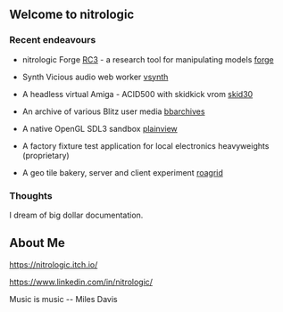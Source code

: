 ## Welcome to nitrologic

### Recent endeavours

* nitrologic Forge [RC3](https://github.com/nitrologic/forge/releases/tag/rc3) - a research tool for manipulating models [forge](https://github.com/nitrologic/forge) 

* Synth Vicious audio web worker [vsynth](https://github.com/nitrologic/vsynth)

* A headless virtual Amiga - ACID500 with skidkick vrom [skid30](https://github.com/nitrologic/skid30)

* An archive of various Blitz user media [bbarchives](https://github.com/nitrologic/bbarchives)

* A native OpenGL SDL3 sandbox [plainview](https://github.com/nitrologic/plainview)

* A factory fixture test application for local electronics heavyweights (proprietary)

* A geo tile bakery, server and client experiment  [roagrid](https://github.com/nitrologic/roagrid)

### Thoughts

I dream of big dollar documentation.

## About Me

https://nitrologic.itch.io/

https://www.linkedin.com/in/nitrologic/


Music is music -- Miles Davis
